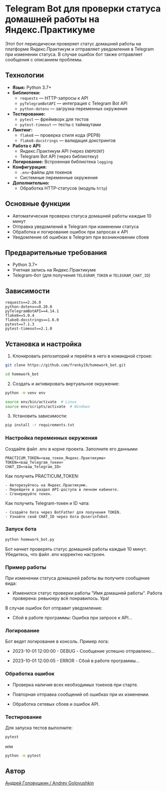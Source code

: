 # Telegram Bot для проверки статуса домашней работы на Яндекс.Практикуме

Этот бот периодически проверяет статус домашней работы на платформе Яндекс.Практикум и отправляет уведомления в Telegram при изменении статуса. В случае ошибок бот также отправляет сообщения с описанием проблемы.

## Технологии

- **Язык:** Python 3.7+
- **Библиотеки:**
  - `requests` — HTTP-запросы к API
  - `pyTelegramBotAPI` — интеграция с Telegram Bot API
  - `python-dotenv` — загрузка переменных окружения
- **Тестирование:**
  - `pytest` — фреймворк для тестов
  - `pytest-timeout` — тесты с таймаутами
- **Линтинг:**
  - `flake8` — проверка стиля кода (PEP8)
  - `flake8-docstrings` — валидация докстрингов
- **Работа с API:**
  - Яндекс.Практикум API (через `ENDPOINT`)
  - Telegram Bot API (через библиотеку)
- **Логирование:** Встроенная библиотека `logging`
- **Конфигурация:**
  - `.env`-файлы для токенов
  - Системные переменные окружения
- **Дополнительно:**
  - Обработка HTTP-статусов (модуль `http`)

## Основные функции

- Автоматическая проверка статуса домашней работы каждые 10 минут
- Отправка уведомлений в Telegram при изменении статуса
- Обработка и логирование ошибок при запросах к API
- Уведомление об ошибках в Telegram при возникновении сбоев

## Предварительные требования

- Python 3.7+
- Учетная запись на Яндекс.Практикуме
- Telegram-бот (для получения `TELEGRAM_TOKEN` и `TELEGRAM_CHAT_ID`)

## Зависимости

```text
requests==2.26.0
python-dotenv==0.20.0
pyTelegramBotAPI==4.14.1
flake8==5.0.4
flake8-docstrings==1.6.0
pytest==7.1.3
pytest-timeout==2.1.0
```
## Установка и настройка

1. Клонировать репозиторий и перейти в него в командной строке:

```bash
git clone https://github.com/frenky19/homework_bot.git
```
```bash
cd homework_bot
```

2. Создать и активировать виртуальное окружение:

```bash
python -m venv env
```
```bash
source env/bin/activate  # Linux
source env/scripts/activate  # Windows
```

3. Установить зависимости:

```bash
pip install -r requirements.txt
```

### Настройка переменных окружения

Создайте файл .env в корне проекта.
Заполните его данными:

```text
PRACTICUM_TOKEN=<ваш_токен_Яндекс.Практикума>
TOKEN=<ваш_Telegram_токен>
CHAT_ID=<ваш_Telegram_ID>
```

Как получить PRACTICUM_TOKEN:

    - Авторизуйтесь на Яндекс.Практикуме.
    - Перейдите в раздел API-доступа в личном кабинете.
    - Сгенерируйте токен.

Как получить Telegram-токен и ID чата:

    - Создайте бота через BotFather для получения TOKEN.
    - Узнайте свой CHAT_ID через бота @userinfobot.

### Запуск бота

```bash
python homework_bot.py
```

Бот начнет проверять статус домашней работы каждые 10 минут. Убедитесь, что файл .env корректно настроен.

### Пример работы

При изменении статуса домашней работы вы получите сообщение вида:

- Изменился статус проверки работы "Имя домашней работы". Работа проверена: ревьюеру всё понравилось. Ура!

В случае ошибок бот отправит уведомление:

- Сбой в работе программы: Ошибка при запросе к API...

### Логирование

Бот ведет логирование в консоль. Пример лога:

- 2023-10-01 12:00:00 - DEBUG - Сообщение успешно отправлено...

- 2023-10-01 12:00:05 - ERROR - Сбой в работе программы...

### Обработка ошибок

- Проверка наличия всех необходимых токенов при старте.

- Повторная отправка сообщений об ошибках при их изменении.

- Обработка сетевых сбоев и ошибок API.

### Тестирование

Для запуска тестов выполните:
```bash
pytest
```
или
```bash
python -m pytest
```

## Автор  
[Андрей Головушкин / Andrey Golovushkin](https://github.com/Frenky19)